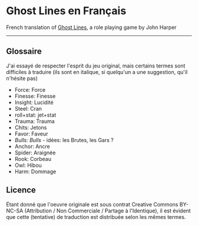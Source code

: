 # Ghost Lines en Français

French translation of [Ghost Lines](http://www.onesevendesign.com/ghostlines/), a role playing game by John Harper

----

## Glossaire

J'ai essayé de respecter l'esprit du jeu original, mais certains termes sont
difficiles à traduire (ils sont en italique, si quelqu'un a une suggestion,
qu'il n'hésite pas)

* Force: Force
* Finesse: Finesse
* Insight: Lucidité
* Steel: Cran
* roll+stat: jet+stat
* Trauma: Trauma
* Chits: Jetons
* Favor: Faveur
* *Bulls: Bulls* - idées: les Brutes, les Gars ?
* Anchor: Ancre
* Spider: Araignée
* Rook: Corbeau
* Owl: Hibou
* Harm: Dommage

## Licence

Étant donné que l'oeuvre originale est sous contrat Creative Commons BY-NC-SA
(Attribution / Non Commerciale / Partage à l'Identique), il est évident que 
cette (tentative) de traduction est distribuée selon les mêmes termes.
